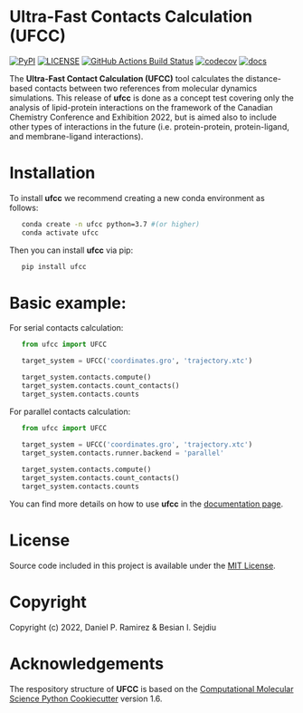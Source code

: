 Ultra-Fast Contacts Calculation (UFCC)
=====================================

[//]: # (Badges)
[![PyPI](https://img.shields.io/pypi/v/ufcc?color=blue)](https://pypi.org/project/ufcc/)
[![LICENSE](https://img.shields.io/badge/license-MIT-blue.svg)](https://opensource.org/)
[![GitHub Actions Build Status](https://github.com/ProLint/ufcc/workflows/CI/badge.svg)](https://github.com/ProLint/ufcc/actions?query=workflow%3ACI)
[![codecov](https://codecov.io/gh/ProLint/ufcc/graph/badge.svg)](https://app.codecov.io/gh/ProLint/ufcc)
[![docs](https://readthedocs.org/projects/ufcc/badge/?version=latest)](https://ufcc.readthedocs.io/en/latest/)




The **Ultra-Fast Contact Calculation (UFCC)** tool calculates the distance-based contacts between two references from molecular dynamics simulations. This release of **ufcc** is done as a concept test covering only the analysis of lipid-protein interactions on the framework 
of the Canadian Chemistry Conference and Exhibition 2022, but is aimed also to include other types of interactions in the future (i.e. protein-protein, protein-ligand, and membrane-ligand interactions).

Installation
============
To install **ufcc** we recommend creating a new conda environment as follows:

``` bash
   conda create -n ufcc python=3.7 #(or higher)
   conda activate ufcc
```

Then you can install **ufcc** via pip:

``` bash
   pip install ufcc
```


Basic example:
==============

For serial contacts calculation:

``` python
   from ufcc import UFCC

   target_system = UFCC('coordinates.gro', 'trajectory.xtc') 

   target_system.contacts.compute()
   target_system.contacts.count_contacts()
   target_system.contacts.counts
```
      
For parallel contacts calculation:

``` python
   from ufcc import UFCC

   target_system = UFCC('coordinates.gro', 'trajectory.xtc') 
   target_system.contacts.runner.backend = 'parallel'
   
   target_system.contacts.compute()
   target_system.contacts.count_contacts()
   target_system.contacts.counts
```

You can find more details on how to use **ufcc** in the [documentation page](https://ufcc.readthedocs.io/en/latest/index.html).

License 
=======

Source code included in this project is available under the [MIT License](https://opensource.org/licenses/MIT).

Copyright
=========
Copyright (c) 2022, Daniel P. Ramirez & Besian I. Sejdiu


Acknowledgements
================ 
The respository structure of **UFCC** is based on the [Computational Molecular Science Python Cookiecutter](https://github.com/molssi/cookiecutter-cms) version 1.6.
